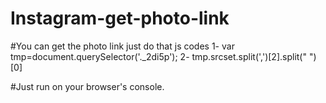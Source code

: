 # Instagram-get-photo-link
#You can get the photo link just do that js codes
1-	var tmp=document.querySelector('._2di5p');
2-  tmp.srcset.split(',')[2].split(" ")[0]

#Just run on your browser's console.
